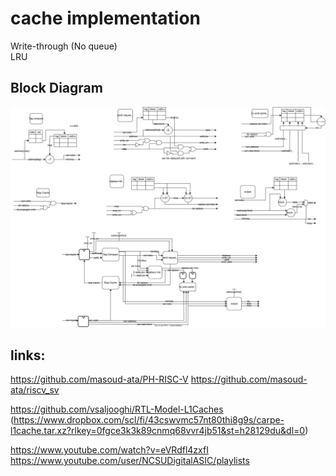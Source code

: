 # cache implementation 

Write-through (No queue)\
LRU 


## Block Diagram
<img src="./block_diagram/cache_overview.svg">

## links:

https://github.com/masoud-ata/PH-RISC-V
https://github.com/masoud-ata/riscv_sv

https://github.com/vsaljooghi/RTL-Model-L1Caches
(https://www.dropbox.com/scl/fi/43cswvmc57nt80thi8g9s/carpe-l1cache.tar.xz?rlkey=0fgce3k3k89cnmq68vvr4jb51&st=h28129du&dl=0)

https://www.youtube.com/watch?v=eVRdfl4zxfI 
https://www.youtube.com/user/NCSUDigitalASIC/playlists